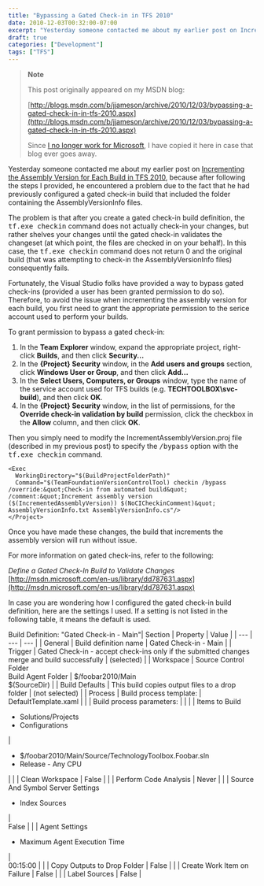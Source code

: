 ```yaml
---
title: "Bypassing a Gated Check-in in TFS 2010"
date: 2010-12-03T00:32:00-07:00
excerpt: "Yesterday someone contacted me about my earlier post on Incrementing the Assembly Version for Each Build in TFS 2010 , because after following the steps I provided, he encountered a problem due to the fact that he had previously configured a gated check..."
draft: true
categories: ["Development"]
tags: ["TFS"]
---
```


> **Note**
>
> This post originally appeared on my MSDN blog:
>
> [http://blogs.msdn.com/b/jjameson/archive/2010/12/03/bypassing-a-gated-check-in-in-tfs-2010.aspx](http://blogs.msdn.com/b/jjameson/archive/2010/12/03/bypassing-a-gated-check-in-in-tfs-2010.aspx)
>
> Since [I no longer work for Microsoft](/blog/jjameson/2011/09/02/last-day-with-microsoft), I have copied it here in case that blog ever goes away.

Yesterday someone contacted me about my earlier post on [Incrementing the Assembly Version for Each Build in TFS 2010](/blog/jjameson/2010/11/29/incrementing-the-assembly-version-for-each-build-in-tfs-2010), because after following the steps I provided, he encountered a problem due to the fact that he had previously configured a gated check-in build that included the folder containing the AssemblyVersionInfo files.

The problem is that after you create a gated check-in build definition, the <samp>tf.exe checkin</samp> command does not actually check-in your changes, but rather shelves your changes until the gated check-in validates the changeset (at which point, the files are checked in on your behalf). In this case, the <samp>tf.exe checkin</samp> command does not return 0 and the original build (that was attempting to check-in the AssemblyVersionInfo files) consequently fails.

Fortunately, the Visual Studio folks have provided a way to bypass gated check-ins (provided a user has been granted permission to do so). Therefore, to avoid the issue when incrementing the assembly version for each build, you first need to grant the appropriate permission to the serice account used to perform your builds.

To grant permission to bypass a gated check-in:

1. In the **Team Explorer** window, expand the appropriate project, right-click **Builds**, and then click **Security...**
2. In the **{Project} Security** window, in the **Add users and groups** section, click **Windows User or Group**, and then click **Add...**
3. In the **Select Users, Computers, or Groups** window, type the name of the service account used for TFS builds (e.g. **TECHTOOLBOX\svc-build**), and then click **OK**.
4. In the **{Project} Security** window, in the list of permissions, for the **Override check-in validation by build** permission, click the checkbox in the **Allow** column, and then click **OK**.

Then you simply need to modify the IncrementAssemblyVersion.proj file (described in my previous post) to specify the <samp>/bypass</samp> option with the <samp>tf.exe checkin</samp> command.

```
<Exec
  WorkingDirectory="$(BuildProjectFolderPath)"
  Command="$(TeamFoundationVersionControlTool) checkin /bypass /override:&quot;Check-in from automated build&quot; /comment:&quot;Increment assembly version ($(IncrementedAssemblyVersion)) $(NoCICheckinComment)&quot; AssemblyVersionInfo.txt AssemblyVersionInfo.cs"/>
</Project>
```

Once you have made these changes, the build that increments the assembly version will run without issue.

For more information on gated check-ins, refer to the following:

<cite>Define a Gated Check-In Build to Validate Changes</cite>
[http://msdn.microsoft.com/en-us/library/dd787631.aspx](http://msdn.microsoft.com/en-us/library/dd787631.aspx)

In case you are wondering how I configured the gated check-in build definition, here are the settings I used. If a setting is not listed in the following table, it means the default is used.

<caption>Build Definition: "Gated Check-in - Main"</caption>| Section | Property | Value |
| --- | --- | --- |
| General | Build definition name | Gated Check-in - Main |
| Trigger | Gated Check-in - accept check-ins only if the submitted changes merge and build successfully | (selected) |
| Workspace | Source Control Folder<br>Build Agent Folder | $/foobar2010/Main<br>$(SourceDir) |
| Build Defaults | This build copies output files to a drop folder | (not selected) |
| Process | Build process template: | DefaultTemplate.xaml |
|   | Build process parameters: |   |
|   | Items to Build<ul><li>Solutions/Projects</li>
<li>Configurations</li></ul> | <br><ul><li>$/foobar2010/Main/Source/TechnologyToolbox.Foobar.sln</li>
<li>Release - Any CPU</li></ul> |
|   | Clean Workspace | False |
|   | Perform Code Analysis | Never |
|   | Source And Symbol Server Settings<ul><li>Index Sources</li></ul> | <br>False |
|   | Agent Settings<ul><li>Maximum Agent Execution Time</li></ul> | <br>00:15:00 |
|   | Copy Outputs to Drop Folder | False |
|   | Create Work Item on Failure | False |
|   | Label Sources | False |


